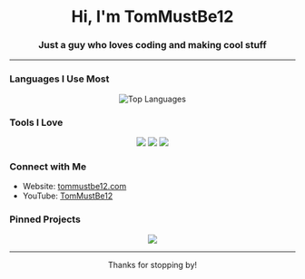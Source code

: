 <h1 align="center">Hi, I'm TomMustBe12</h1>
<h3 align="center">Just a guy who loves coding and making cool stuff</h3>

---

### Languages I Use Most

<p align="center">
  <img src="https://github-readme-stats.vercel.app/api/top-langs/?username=tommustbe12com&layout=compact&theme=tokyonight" alt="Top Languages" />
</p>

### Tools I Love

<p align="center">
  <img src="https://img.shields.io/badge/Code-JavaScript-informational?style=flat&logo=javascript&logoColor=white&color=F7DF1E" />
  <img src="https://img.shields.io/badge/Editor-VSCode-informational?style=flat&logo=visual-studio-code&logoColor=white&color=007ACC" />
  <img src="https://img.shields.io/badge/Board-Arduino-informational?style=flat&logo=arduino&logoColor=white&color=00979D" />
</p>

### Connect with Me

- Website: [tommustbe12.com](https://tommustbe12.com)
- YouTube: [TomMustBe12](https://youtube.com/@tommustbe12)

### Pinned Projects

<p align="center">
  <a href="https://github.com/tommustbe12com"><img src="https://github-readme-stats.vercel.app/api/pin/?username=tommustbe12com&repo=customrecipes&theme=tokyonight" /></a>
  <!-- more pinned repos later -->
</p>

---

<p align="center">Thanks for stopping by!</p>
